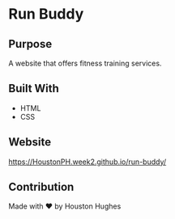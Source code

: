 # Run Buddy

## Purpose
A website that offers fitness training services.

## Built With
* HTML
* CSS

## Website
https://HoustonPH.week2.github.io/run-buddy/

## Contribution
Made with ❤️ by Houston Hughes

